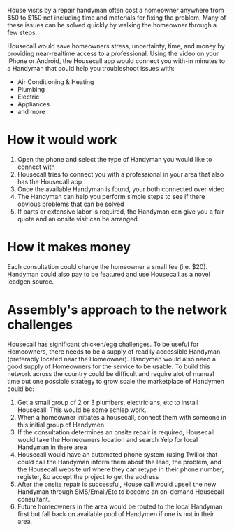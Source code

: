 
House visits by a repair handyman often cost a homeowner anywhere from $50 to $150 not including time and materials for fixing the problem. Many of these issues can be solved quickly by walking the homeowner through a few steps.

Housecall would save homeowners stress, uncertainty, time, and money by providing near-realtime access to a professional. Using the video on your iPhone or Android, the Housecall app would connect you with-in minutes to a Handyman that could help you troubleshoot issues with:
* Air Conditioning & Heating
* Plumbing
* Electric
* Appliances
* and more

# How it would work

1. Open the phone and select the type of Handyman you would like to connect with
2. Housecall tries to connect you with a professional in your area that also has the Housecall app
3. Once the available Handyman is found, your both connected over video
4. The Handyman can help you perform simple steps to see if there obvious problems that can be solved
5. If parts or extensive labor is required, the Handyman can give you a fair quote and an onsite visit can be arranged

# How it makes money

Each consultation could charge the homeowner a small fee (i.e. $20). Handyman could also pay to be featured and use Housecall as a novel leadgen source.

# Assembly's approach to the network challenges

Housecall has significant chicken/egg challenges. To be useful for Homeowners, there needs to be a supply of readily accessible Handyman (preferably located near the Homeowner). Handymen would also need a good supply of Homeowners for the service to be usable. To build this network across the country could be difficult and require alot of manual time but one possible strategy to grow scale the marketplace of Handymen could be:

1. Get a small group of 2 or 3 plumbers, electricians, etc to install Housecall. This would be some schlep work.
2. When a homeowner initiates a housecall, connect them with someone in this initial group of Handymen
3. If the consultation determines an onsite repair is required, Housecall would take the Homeowners location and search Yelp for local Handyman in there area
4. Housecall would have an automated phone system (using Twilio) that could call the Handyman inform them about the lead, the problem, and the Housecall website url where they can retype in their phone number, register, &o accept the project to get the address
5. After the onsite repair is successful, House call would upsell the new Handyman through SMS/Email/Etc to become an on-demand Housecall consultant.
6. Future homeowners in the area would be routed to the local Handyman first but fall back on available pool of Handymen if one is not in their area.
